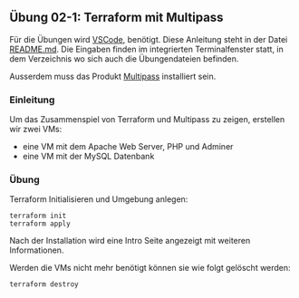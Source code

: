 ## Übung 02-1: Terraform mit Multipass

Für die Übungen wird [VSCode](https://code.visualstudio.com/), benötigt. Diese Anleitung steht in der Datei [README.md](README.md). Die Eingaben finden im integrierten Terminalfenster statt, in dem Verzeichnis wo sich auch die Übungendateien befinden.

Ausserdem muss das Produkt [Multipass](https://multipass.run/) installiert sein.

### Einleitung

Um das Zusammenspiel von Terraform und Multipass zu zeigen, erstellen wir zwei VMs:
* eine VM mit dem Apache Web Server, PHP und Adminer
* eine VM mit der MySQL Datenbank

### Übung
    
Terraform Initialisieren und Umgebung anlegen:

    terraform init
    terraform apply
    
Nach der Installation wird eine Intro Seite angezeigt mit weiteren Informationen.       

Werden die VMs nicht mehr benötigt können sie wie folgt gelöscht werden:

    terraform destroy
    
